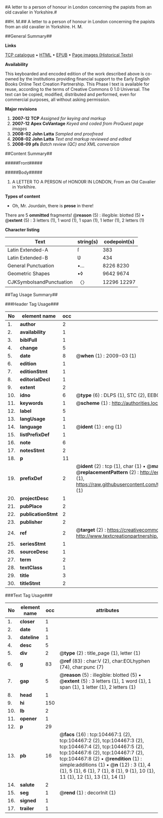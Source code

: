 #A letter to a person of honour in London concerning the papists from an old cavalier in Yorkshire.#

##H. M.##
A letter to a person of honour in London concerning the papists from an old cavalier in Yorkshire.
H. M.

##General Summary##

**Links**

[TCP catalogue](http://www.ota.ox.ac.uk/tcp/)  • 
[HTML](http://tei.it.ox.ac.uk/tcp/Texts-HTML/free/A51/A51462.html)  • 
[EPUB](http://tei.it.ox.ac.uk/tcp/Texts-EPUB/free/A51/A51462.epub) • 
[Page images (Historical Texts)](https://data.historicaltexts.jisc.ac.uk/view?pubId=eebo-15702682e&pageId=eebo-15702682e-104467-1)

**Availability**

This keyboarded and encoded edition of the
	       work described above is co-owned by the institutions
	       providing financial support to the Early English Books
	       Online Text Creation Partnership. This Phase I text is
	       available for reuse, according to the terms of Creative
	       Commons 0 1.0 Universal. The text can be copied,
	       modified, distributed and performed, even for
	       commercial purposes, all without asking permission.

**Major revisions**

1. __2007-12__ __TCP__ *Assigned for keying and markup*
1. __2007-12__ __Apex CoVantage__ *Keyed and coded from ProQuest page images*
1. __2008-02__ __John Latta__ *Sampled and proofread*
1. __2008-02__ __John Latta__ *Text and markup reviewed and edited*
1. __2008-09__ __pfs__ *Batch review (QC) and XML conversion*

##Content Summary##

#####Front#####

#####Body#####

1. A LETTER TO A PERSON of HONOƲR IN LONDON, From an Old Cavalier in Yorkſhire.

**Types of content**

  * Oh, Mr. Jourdain, there is **prose** in there!

There are 5 **ommitted** fragments! 
 @__reason__ (5) : illegible: blotted (5)  •  @__extent__ (5) : 3 letters (1), 1 word (1), 1 span (1), 1 letter (1), 2 letters (1)

**Character listing**


|Text|string(s)|codepoint(s)|
|---|---|---|
|Latin Extended-A|ſ|383|
|Latin Extended-B|Ʋ|434|
|General Punctuation|•…|8226 8230|
|Geometric Shapes|▪◊|9642 9674|
|CJKSymbolsandPunctuation|〈〉|12296 12297|

##Tag Usage Summary##

###Header Tag Usage###

|No|element name|occ|attributes|
|---|---|---|---|
|1.|__author__|2||
|2.|__availability__|1||
|3.|__biblFull__|1||
|4.|__change__|5||
|5.|__date__|8| @__when__ (1) : 2009-03 (1)|
|6.|__edition__|1||
|7.|__editionStmt__|1||
|8.|__editorialDecl__|1||
|9.|__extent__|2||
|10.|__idno__|6| @__type__ (6) : DLPS (1), STC (2), EEBO-CITATION (1), OCLC (1), VID (1)|
|11.|__keywords__|1| @__scheme__ (1) : http://authorities.loc.gov/ (1)|
|12.|__label__|5||
|13.|__langUsage__|1||
|14.|__language__|1| @__ident__ (1) : eng (1)|
|15.|__listPrefixDef__|1||
|16.|__note__|6||
|17.|__notesStmt__|2||
|18.|__p__|11||
|19.|__prefixDef__|2| @__ident__ (2) : tcp (1), char (1)  •  @__matchPattern__ (2) : ([0-9\-]+):([0-9IVX]+) (1), (.+) (1)  •  @__replacementPattern__ (2) : http://eebo.chadwyck.com/downloadtiff?vid=$1&page=$2 (1), https://raw.githubusercontent.com/textcreationpartnership/Texts/master/tcpchars.xml#$1 (1)|
|20.|__projectDesc__|1||
|21.|__pubPlace__|2||
|22.|__publicationStmt__|2||
|23.|__publisher__|2||
|24.|__ref__|2| @__target__ (2) : https://creativecommons.org/publicdomain/zero/1.0/ (1), http://www.textcreationpartnership.org/docs/. (1)|
|25.|__seriesStmt__|1||
|26.|__sourceDesc__|1||
|27.|__term__|2||
|28.|__textClass__|1||
|29.|__title__|3||
|30.|__titleStmt__|2||


###Text Tag Usage###

|No|element name|occ|attributes|
|---|---|---|---|
|1.|__closer__|1||
|2.|__date__|1||
|3.|__dateline__|1||
|4.|__desc__|5||
|5.|__div__|2| @__type__ (2) : title_page (1), letter (1)|
|6.|__g__|83| @__ref__ (83) : char:V (2), char:EOLhyphen (74), char:punc (7)|
|7.|__gap__|5| @__reason__ (5) : illegible: blotted (5)  •  @__extent__ (5) : 3 letters (1), 1 word (1), 1 span (1), 1 letter (1), 2 letters (1)|
|8.|__head__|1||
|9.|__hi__|150||
|10.|__lb__|2||
|11.|__opener__|1||
|12.|__p__|29||
|13.|__pb__|16| @__facs__ (16) : tcp:104467:1 (2), tcp:104467:2 (2), tcp:104467:3 (2), tcp:104467:4 (2), tcp:104467:5 (2), tcp:104467:6 (2), tcp:104467:7 (2), tcp:104467:8 (2)  •  @__rendition__ (1) : simple:additions (1)  •  @__n__ (12) : 3 (1), 4 (1), 5 (1), 6 (1), 7 (1), 8 (1), 9 (1), 10 (1), 11 (1), 12 (1), 13 (1), 14 (1)|
|14.|__salute__|2||
|15.|__seg__|1| @__rend__ (1) : decorInit (1)|
|16.|__signed__|1||
|17.|__trailer__|1||
